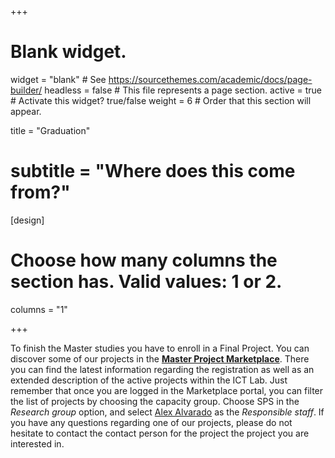 +++
# Blank widget.
widget = "blank"  # See https://sourcethemes.com/academic/docs/page-builder/
headless = false  # This file represents a page section.
active = true  # Activate this widget? true/false
weight = 6  # Order that this section will appear.

title = "Graduation"
# subtitle = "Where does this come from?"

[design]
  # Choose how many columns the section has. Valid values: 1 or 2.
  columns = "1"

+++

To finish the Master studies you have to enroll in a Final Project. You can discover some of our projects in the [**Master Project Marketplace**](https://master.ele.tue.nl/). There you can find the latest information regarding the registration as well as an extended description of the active projects within the ICT Lab. Just remember that once you are logged in the Marketplace portal, you can filter the list of projects by choosing the capacity group. Choose SPS in the *Research group* option, and select [Alex Alvarado](https://www.tue.nl/en/research/researchers/alex-alvarado/) as the *Responsible staff*. If you have any questions regarding one of our projects, please do not hesitate to contact the contact person for the project the project you are interested in.
